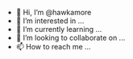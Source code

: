 - 👋 Hi, I’m @hawkamore
- 👀 I’m interested in ...
- 🌱 I’m currently learning ...
- 💞️ I’m looking to collaborate on ...
- 📫 How to reach me ...

<!---
hawkamore/hawkamore is a ✨ special ✨ repository because its `README.md` (this file) appears on your GitHub profile.
You can click the Preview link to take a look at your changes.
--->
